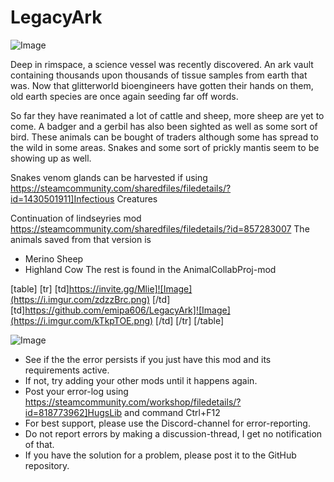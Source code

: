 # LegacyArk

![Image](https://i.imgur.com/WAEzk68.png)

  
Deep in rimspace, a science vessel was recently discovered. An ark vault containing thousands upon thousands of tissue samples from earth that was. Now that glitterworld bioengineers have gotten their hands on them, old earth species are once again seeding far off words.

So far they have reanimated a lot of cattle and sheep, more sheep are yet to come. A badger and a gerbil has also been sighted as well as some sort of bird. These animals can be bought of traders although some has spread to the wild in some areas. Snakes and some sort of prickly mantis seem to be showing up as well.

Snakes venom glands can be harvested if using https://steamcommunity.com/sharedfiles/filedetails/?id=1430501911]Infectious Creatures

Continuation of lindseyries mod
https://steamcommunity.com/sharedfiles/filedetails/?id=857283007
The animals saved from that version is
- Merino Sheep
- Highland Cow
The rest is found in the AnimalCollabProj-mod

[table]
    [tr]
        [td]https://invite.gg/Mlie]![Image](https://i.imgur.com/zdzzBrc.png)
[/td]
        [td]https://github.com/emipa606/LegacyArk]![Image](https://i.imgur.com/kTkpTOE.png)
[/td]
    [/tr]
[/table]

![Image](https://i.imgur.com/Rs6T6cr.png)



-  See if the the error persists if you just have this mod and its requirements active.
-  If not, try adding your other mods until it happens again.
-  Post your error-log using https://steamcommunity.com/workshop/filedetails/?id=818773962]HugsLib and command Ctrl+F12
-  For best support, please use the Discord-channel for error-reporting.
-  Do not report errors by making a discussion-thread, I get no notification of that.
-  If you have the solution for a problem, please post it to the GitHub repository.




